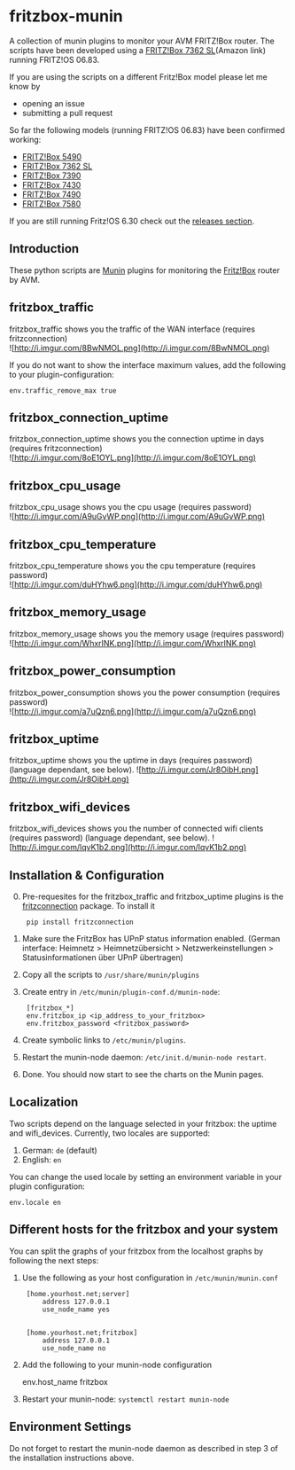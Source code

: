 # fritzbox-munin

A collection of munin plugins to monitor your AVM FRITZ!Box router. The scripts have been developed using a [FRITZ!Box 7362 SL](http://geni.us/fTyoY)(Amazon link) running FRITZ!OS 06.83.

If you are using the scripts on a different Fritz!Box model please let me know by

 - opening an issue
 - submitting a pull request

 So far the following models (running FRITZ!OS 06.83) have been confirmed working:

 - [FRITZ!Box 5490](http://geni.us/ACtUyFt) 
 - [FRITZ!Box 7362 SL](http://geni.us/fTyoY)
 - [FRITZ!Box 7390](http://geni.us/BlAP)
 - [FRITZ!Box 7430](http://geni.us/BlAP)
 - [FRITZ!Box 7490](http://geni.us/fTyoY)
 - [FRITZ!Box 7580](http://geni.us/yUYyQTE)

 If you are still running Fritz!OS 6.30 check out the [releases section](https://github.com/Tafkas/fritzbox-munin/releases/tag/6.30.1).

## Introduction

   These python scripts are [Munin](http://munin-monitoring.org) plugins for monitoring the [Fritz!Box](http://avm.de/produkte/fritzbox/) router by AVM.

## fritzbox\_traffic

  fritzbox\_traffic shows you the traffic of the WAN interface (requires fritzconnection)  
  ![http://i.imgur.com/8BwNMOL.png](http://i.imgur.com/8BwNMOL.png)

  If you do not want to show the interface maximum values, add the following to your plugin-configuration:

    env.traffic_remove_max true
  
## fritzbox\_connection\_uptime

  fritzbox\_connection\_uptime shows you the connection uptime in days (requires fritzconnection)  
  ![http://i.imgur.com/8oE1OYL.png](http://i.imgur.com/8oE1OYL.png)
  
## fritzbox\_cpu\_usage

  fritzbox\_cpu\_usage shows you the cpu usage (requires password)  
  ![http://i.imgur.com/A9uGvWP.png](http://i.imgur.com/A9uGvWP.png)

## fritzbox\_cpu\_temperature

  fritzbox\_cpu\_temperature shows you the cpu temperature (requires password)  
  ![http://i.imgur.com/duHYhw6.png](http://i.imgur.com/duHYhw6.png)
  
## fritzbox\_memory\_usage

  fritzbox\_memory\_usage shows you the memory usage (requires password)  
  ![http://i.imgur.com/WhxrINK.png](http://i.imgur.com/WhxrINK.png)

##  fritzbox\_power\_consumption

  fritzbox\_power\_consumption shows you the power consumption (requires password)  
  ![http://i.imgur.com/a7uQzn6.png](http://i.imgur.com/a7uQzn6.png)

## fritzbox\_uptime

  fritzbox\_uptime shows you the uptime in days (requires password) (language dependant, see below).
  ![http://i.imgur.com/Jr8OibH.png](http://i.imgur.com/Jr8OibH.png)

## fritzbox\_wifi\_devices

  fritzbox\_wifi\_devices shows you the number of connected wifi clients (requires password) (language dependant, see below).
  ![http://i.imgur.com/lqvK1b2.png](http://i.imgur.com/lqvK1b2.png)
  

## Installation & Configuration 

0. Pre-requesites for the fritzbox\_traffic and fritzbox\_uptime plugins is the [fritzconnection](https://pypi.python.org/pypi/fritzconnection) package. To install it  
    
        pip install fritzconnection

1. Make sure the FritzBox has UPnP status information enabled. (German interface: Heimnetz > Heimnetzübersicht > Netzwerkeinstellungen > Statusinformationen über UPnP übertragen)

2. Copy all the scripts to `/usr/share/munin/plugins`
   
3. Create entry in `/etc/munin/plugin-conf.d/munin-node`:  
    
        [fritzbox_*]  
        env.fritzbox_ip <ip_address_to_your_fritzbox>  
        env.fritzbox_password <fritzbox_password>  

4. Create symbolic links to `/etc/munin/plugins`.

5. Restart the munin-node daemon: `/etc/init.d/munin-node restart`.

6. Done. You should now start to see the charts on the Munin pages.

## Localization

Two scripts depend on the language selected in your fritzbox: the uptime and wifi\_devices. Currently, two locales are
supported:

1. German: `de` (default)
2. English: `en`

You can change the used locale by setting an environment variable in your plugin configuration:

    env.locale en

## Different hosts for the fritzbox and your system

You can split the graphs of your fritzbox from the localhost graphs by following the next steps:

1. Use the following as your host configuration in `/etc/munin/munin.conf`

        [home.yourhost.net;server]
            address 127.0.0.1
            use_node_name yes

        
        [home.yourhost.net;fritzbox]
            address 127.0.0.1
            use_node_name no

2. Add the following to your munin-node configuration

    env.host_name fritzbox

3. Restart your munin-node: `systemctl restart munin-node`

## Environment Settings
  
  Do not forget to restart the munin-node daemon as described in step 3 of the installation instructions above.
